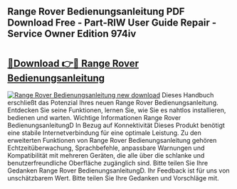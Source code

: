 ## Range Rover Bedienungsanleitung PDF Download Free - Part-RlW User Guide Repair - Service Owner Edition 974iv

# <h2><a href="http://df1no3i.blite.top/?on=Range+Rover+Bedienungsanleitung">🔗Download 👉🔴 Range Rover Bedienungsanleitung</a></h2>

[![Range Rover Bedienungsanleitung new download](https://i.imgur.com/lujVjoI.png)](http://df1no3i.blite.top/?on=Range+Rover+Bedienungsanleitung)
Dieses Handbuch erschließt das Potenzial Ihres neuen Range Rover Bedienungsanleitung. Entdecken Sie seine Funktionen, lernen Sie, wie Sie es nahtlos installieren, bedienen und warten. Wichtige Informationen Range Rover BedienungsanleitungD In Bezug auf Konnektivität Dieses Produkt benötigt eine stabile Internetverbindung für eine optimale Leistung. Zu den erweiterten Funktionen von Range Rover Bedienungsanleitung gehören Echtzeitüberwachung, Sprachbefehle, anpassbare Warnungen und Kompatibilität mit mehreren Geräten, die alle über die schlanke und benutzerfreundliche Oberfläche zugänglich sind. Bitte teilen Sie Ihre Gedanken Range Rover BedienungsanleitungD. Ihr Feedback ist für uns von unschätzbarem Wert. Bitte teilen Sie Ihre Gedanken und Vorschläge mit.
